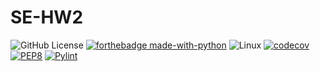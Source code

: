 # SE-HW2

![GitHub License](https://img.shields.io/github/license/SE-Fall24-86/SE-HW1)
[![forthebadge made-with-python](http://ForTheBadge.com/images/badges/made-with-python.svg)](https://www.python.org/)
![Linux](https://img.shields.io/badge/Linux-FCC624?style=for-the-badge&logo=linux&logoColor=black)
[![codecov](https://codecov.io/gh/SE-Fall24-86/SE-HW2/graph/badge.svg?token=DWSJOzu0kE)](https://codecov.io/gh/SE-Fall24-86/SE-HW2)
[![PEP8](https://img.shields.io/badge/code%20style-pep8-orange.svg)](https://www.python.org/dev/peps/pep-0008/)
[![Pylint](https://img.shields.io/badge/linting-pylint-yellowgreen)](https://github.com/SE-Fall24-86/SE-HW2/blob/main/post_traces/pylint_traces.txt)
